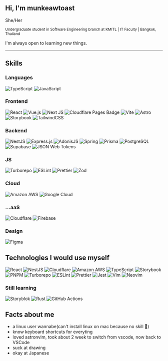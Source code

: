 ## Hi, I'm munkeawtoast

She/Her

<sub>
    Undergraduate student in Software Engineering branch at KMITL | IT Faculty | Bangkok, Thailand
</sub>

I'm always open to learning new things. 
<hr>

## Skills

### Languages
![TypeScript](https://img.shields.io/badge/typescript-%23007ACC.svg?style=for-the-badge&logo=typescript&logoColor=white)
![JavaScript](https://img.shields.io/badge/JavaScript-F7DF1E?logo=javascript&logoColor=000&style=for-the-badge)


### Frontend
![React](https://img.shields.io/badge/react-%2320232a.svg?style=for-the-badge&logo=react&logoColor=%2361DAFB)
![Vue.js](https://img.shields.io/badge/Vue.js-4FC08D?logo=vuedotjs&logoColor=fff&style=for-the-badge)
![Next JS](https://img.shields.io/badge/Next-black?style=for-the-badge&logo=next.js&logoColor=white)
![Cloudflare Pages Badge](https://img.shields.io/badge/Cloudflare%20Pages-F38020?logo=cloudflarepages&logoColor=fff&style=for-the-badge)
![Vite](https://img.shields.io/badge/vite-%23646CFF.svg?style=for-the-badge&logo=vite&logoColor=white)
![Astro](https://img.shields.io/badge/Astro-FF5D01?logo=astro&logoColor=fff&style=for-the-badge)
![Storybook](https://img.shields.io/badge/Storybook-FF4785?logo=storybook&logoColor=fff&style=for-the-badge)
![TailwindCSS](https://img.shields.io/badge/tailwindcss-%2338B2AC.svg?style=for-the-badge&logo=tailwind-css&logoColor=white)



### Backend
![NestJS](https://img.shields.io/badge/nestjs-%23E0234E.svg?style=for-the-badge&logo=nestjs&logoColor=white)
![Express.js](https://img.shields.io/badge/express.js-%23404d59.svg?style=for-the-badge&logo=express&logoColor=%2361DAFB)
![AdonisJS](https://img.shields.io/badge/AdonisJS-5A45FF?logo=adonisjs&logoColor=fff&style=for-the-badge)
![Spring](https://img.shields.io/badge/Spring-6DB33F?logo=spring&logoColor=fff&style=for-the-badge)
![Prisma](https://img.shields.io/badge/Prisma-2D3748?logo=prisma&logoColor=fff&style=for-the-badge)
![PostgreSQL](https://img.shields.io/badge/PostgreSQL-4169E1?logo=postgresql&logoColor=fff&style=for-the-badge)
![Supabase](https://img.shields.io/badge/Supabase-3FCF8E?logo=supabase&logoColor=fff&style=for-the-badge)
![JSON Web Tokens](https://img.shields.io/badge/JSON%20Web%20Tokens-000?logo=jsonwebtokens&logoColor=fff&style=for-the-badge)

### JS
![Turborepo](https://img.shields.io/badge/Turborepo-EF4444?logo=turborepo&logoColor=fff&style=for-the-badge)
![ESLint](https://img.shields.io/badge/ESLint-4B32C3?logo=eslint&logoColor=fff&style=for-the-badge)
![Prettier](https://img.shields.io/badge/Prettier-F7B93E?logo=prettier&logoColor=fff&style=for-the-badge)
![Zod](https://img.shields.io/badge/Zod-3E67B1?logo=zod&logoColor=fff&style=for-the-badge)


### Cloud
![Amazon AWS](https://img.shields.io/badge/Amazon%20AWS-232F3E?logo=amazonaws&logoColor=fff&style=for-the-badge)
![Google Cloud](https://img.shields.io/badge/Google%20Cloud-4285F4?logo=googlecloud&logoColor=fff&style=for-the-badge)

### ...aaS
![Cloudflare](https://img.shields.io/badge/Cloudflare-F38020?logo=cloudflare&logoColor=fff&style=for-the-badge)
![Firebase](https://img.shields.io/badge/Firebase-FFCA28?logo=firebase&logoColor=000&style=for-the-badge)

<!-- ### IaC
![Terraform](https://img.shields.io/badge/Terraform-844FBA?logo=terraform&logoColor=fff&style=for-the-badge) -->


### Design

![Figma](https://img.shields.io/badge/Figma-F24E1E?logo=figma&logoColor=fff&style=for-the-badge)


## Technologies I would use myself
![React](https://img.shields.io/badge/react-%2320232a.svg?style=for-the-badge&logo=react&logoColor=%2361DAFB)
![NestJS](https://img.shields.io/badge/nestjs-%23E0234E.svg?style=for-the-badge&logo=nestjs&logoColor=white)
![Cloudflare](https://img.shields.io/badge/Cloudflare-F38020?logo=cloudflare&logoColor=fff&style=for-the-badge)
![Amazon AWS](https://img.shields.io/badge/Amazon%20AWS-232F3E?logo=amazonaws&logoColor=fff&style=for-the-badge)
![TypeScript](https://img.shields.io/badge/typescript-%23007ACC.svg?style=for-the-badge&logo=typescript&logoColor=white)
![Storybook](https://img.shields.io/badge/Storybook-FF4785?logo=storybook&logoColor=fff&style=for-the-badge)
![PNPM](https://img.shields.io/badge/pnpm-%234a4a4a.svg?style=for-the-badge&logo=pnpm&logoColor=f69220)
![Turborepo](https://img.shields.io/badge/Turborepo-EF4444?logo=turborepo&logoColor=fff&style=for-the-badge)
![ESLint](https://img.shields.io/badge/ESLint-4B32C3?logo=eslint&logoColor=fff&style=for-the-badge)
![Prettier](https://img.shields.io/badge/Prettier-F7B93E?logo=prettier&logoColor=fff&style=for-the-badge)
![Jest](https://img.shields.io/badge/Jest-C21325?logo=jest&logoColor=fff&style=for-the-badge)
![Vim](https://img.shields.io/badge/Vim-019733?logo=vim&logoColor=fff&style=for-the-badge)
![Neovim](https://img.shields.io/badge/Neovim-57A143?logo=neovim&logoColor=fff&style=for-the-badge)

### Still learning
![Storyblok](https://img.shields.io/badge/Storyblok-09B3AF?logo=storyblok&logoColor=fff&style=for-the-badge)
![Rust](https://img.shields.io/badge/rust-%23000000.svg?style=for-the-badge&logo=rust&logoColor=white)
![GitHub Actions](https://img.shields.io/badge/GitHub%20Actions-2088FF?logo=githubactions&logoColor=fff&style=for-the-badge)


## Facts about me
- a linux user wannabe(can't install linux on mac because no skill 🥲)
- know keyboard shortcuts for everyting
- loved astronvim, took about 2 week to switch from vscode, now back to VSCode
- suck at drawing
- okay at Japanese
